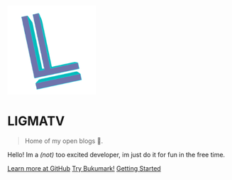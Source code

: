 <img src="img/logo.svg" width="200">

# LIGMATV

> Home of my open blogs 📖.

Hello! Im a *(not)* too excited developer, im just do it for fun in the free time.

[Learn more at GitHub](https://github.com/LIGMATV)
[Try Bukumark!](https://bukumark.vercel.app/)
[Getting Started](#-learn-mooore-about-me)
